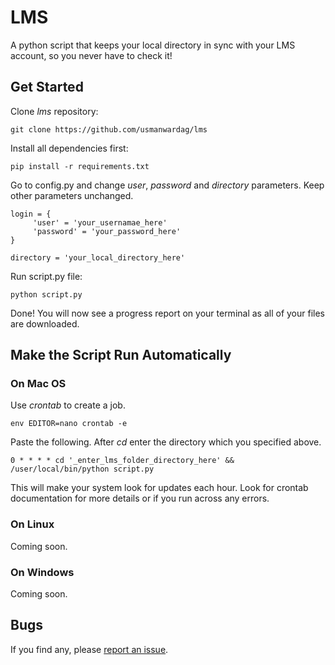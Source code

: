 # LMS
A python script that keeps your local directory in sync with your LMS account, so you never have to check it!

## Get Started

Clone _lms_ repository:
    
    git clone https://github.com/usmanwardag/lms
    
Install all dependencies first:

    pip install -r requirements.txt
    
Go to config.py and change _user_, _password_ and _directory_ parameters. Keep other parameters unchanged.
    
    login = {
         'user' = 'your_usernamae_here'
         'password' = 'your_password_here'
    }
         
    directory = 'your_local_directory_here'
         
Run script.py file:
    
    python script.py
    
Done! You will now see a progress report on your terminal as all of your files are downloaded.

## Make the Script Run Automatically

### On Mac OS

Use _crontab_ to create a job.

    env EDITOR=nano crontab -e
    
Paste the following. After _cd_ enter the directory which you specified above. 

    0 * * * * cd '_enter_lms_folder_directory_here' && /user/local/bin/python script.py
    
This will make your system look for updates each hour. Look for crontab documentation for more details or if you run across any errors.

### On Linux

Coming soon.

### On Windows

Coming soon.

## Bugs

If you find any, please [report an issue](https://github.com/usmanwardag/lms/issues/new).
